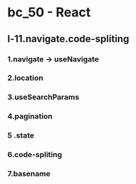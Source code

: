 # bc_50 - React

## l-11.navigate.code-spliting

### 1.navigate -> useNavigate

### 2.location

### 3.useSearchParams

### 4.pagination

### 5 .state

### 6.code-spliting

### 7.basename
